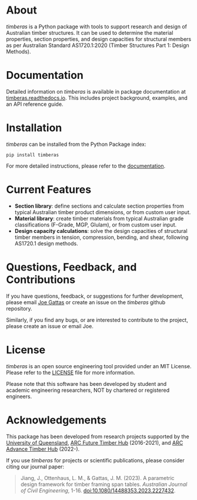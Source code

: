 # About
*timberas* is a Python package with tools to support research and design of Australian timber structures. It can be used to determine the material properties, section properties, and design capacities for structural members as per Australian Standard AS1720.1:2020 (Timber Structures Part 1: Design Methods). 

# Documentation
Detailed information on *timberas* is available in package documentation at [timberas.readthedocs.io](https://timberas.readthedocs.io/). This includes project background, examples, and an API reference guide.

# Installation
*timberas* can be installed from the Python Package index:
```
pip install timberas
```
For more detailed instructions, please refer to the [documentation]([https://timberas.readthedocs.io]).

# Current Features
- **Section library**: define sections and calculate section properties from typical Australian timber product dimensions, or from custom user input. 
- **Material library**: create timber materials from typical Australian grade classifications (F-Grade, MGP, Glulam), or from custom user input.
- **Design capacity calculations**: solve the design capacities of structural timber members in tension, compression, bending, and shear, following AS1720.1 design methods.

# Questions, Feedback, and Contributions 
If you have questions, feedback, or suggestions for further development, please email [Joe Gattas](https://researchers.uq.edu.au/researcher/9443) or create an issue on the *timberas* github repository.

Similarly, if you find any bugs, or are interested to contribute to the project, please create an issue or email Joe.


# License 
*timberas* is an open source engineering tool provided under an MIT License. Please refer to the [LICENSE](./LICENSE.md) file for more information. 

Please note that this software has been developed by student and academic engineering researchers, NOT by chartered or registered engineers. 

# Acknowledgements
This package has been developed from research projects supported by the [University of Queensland](https://civil.uq.edu.au/), [ARC Future Timber Hub](https://futuretimberhub.org/) (2016-2021), and [ARC Advance Timber Hub](https://www.advance-timber-hub.org/) (2022-).


If you use *timberas* for projects or scientific publications, please consider citing our journal paper:
> Jiang, J., Ottenhaus, L. M., & Gattas, J. M. (2023). A parametric design framework for timber framing span tables. *Australian Journal of Civil Engineering*, 1-16. [doi:10.1080/14488353.2023.2227432](https://doi.org/10.1080/14488353.2023.2227432).

